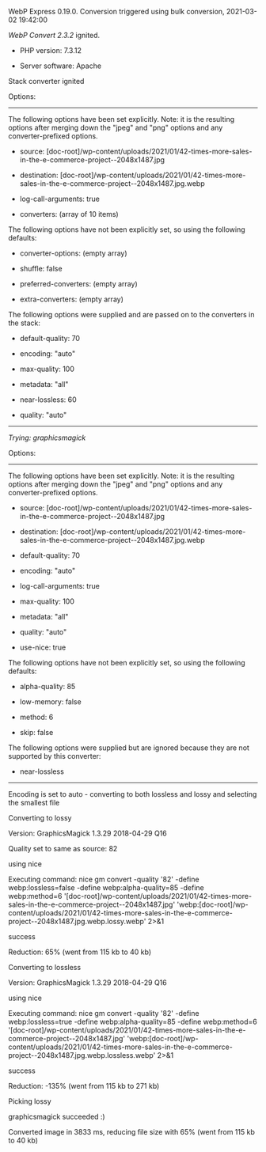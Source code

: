 WebP Express 0.19.0. Conversion triggered using bulk conversion, 2021-03-02 19:42:00

*WebP Convert 2.3.2*  ignited.
- PHP version: 7.3.12
- Server software: Apache

Stack converter ignited

Options:
------------
The following options have been set explicitly. Note: it is the resulting options after merging down the "jpeg" and "png" options and any converter-prefixed options.
- source: [doc-root]/wp-content/uploads/2021/01/42-times-more-sales-in-the-e-commerce-project--2048x1487.jpg
- destination: [doc-root]/wp-content/uploads/2021/01/42-times-more-sales-in-the-e-commerce-project--2048x1487.jpg.webp
- log-call-arguments: true
- converters: (array of 10 items)

The following options have not been explicitly set, so using the following defaults:
- converter-options: (empty array)
- shuffle: false
- preferred-converters: (empty array)
- extra-converters: (empty array)

The following options were supplied and are passed on to the converters in the stack:
- default-quality: 70
- encoding: "auto"
- max-quality: 100
- metadata: "all"
- near-lossless: 60
- quality: "auto"
------------


*Trying: graphicsmagick* 

Options:
------------
The following options have been set explicitly. Note: it is the resulting options after merging down the "jpeg" and "png" options and any converter-prefixed options.
- source: [doc-root]/wp-content/uploads/2021/01/42-times-more-sales-in-the-e-commerce-project--2048x1487.jpg
- destination: [doc-root]/wp-content/uploads/2021/01/42-times-more-sales-in-the-e-commerce-project--2048x1487.jpg.webp
- default-quality: 70
- encoding: "auto"
- log-call-arguments: true
- max-quality: 100
- metadata: "all"
- quality: "auto"
- use-nice: true

The following options have not been explicitly set, so using the following defaults:
- alpha-quality: 85
- low-memory: false
- method: 6
- skip: false

The following options were supplied but are ignored because they are not supported by this converter:
- near-lossless
------------

Encoding is set to auto - converting to both lossless and lossy and selecting the smallest file

Converting to lossy
Version: GraphicsMagick 1.3.29 2018-04-29 Q16 
Quality set to same as source: 82
using nice
Executing command: nice gm convert -quality '82' -define webp:lossless=false -define webp:alpha-quality=85 -define webp:method=6 '[doc-root]/wp-content/uploads/2021/01/42-times-more-sales-in-the-e-commerce-project--2048x1487.jpg' 'webp:[doc-root]/wp-content/uploads/2021/01/42-times-more-sales-in-the-e-commerce-project--2048x1487.jpg.webp.lossy.webp' 2>&1
success
Reduction: 65% (went from 115 kb to 40 kb)

Converting to lossless
Version: GraphicsMagick 1.3.29 2018-04-29 Q16 
using nice
Executing command: nice gm convert -quality '82' -define webp:lossless=true -define webp:alpha-quality=85 -define webp:method=6 '[doc-root]/wp-content/uploads/2021/01/42-times-more-sales-in-the-e-commerce-project--2048x1487.jpg' 'webp:[doc-root]/wp-content/uploads/2021/01/42-times-more-sales-in-the-e-commerce-project--2048x1487.jpg.webp.lossless.webp' 2>&1
success
Reduction: -135% (went from 115 kb to 271 kb)

Picking lossy
graphicsmagick succeeded :)

Converted image in 3833 ms, reducing file size with 65% (went from 115 kb to 40 kb)

